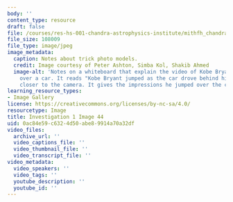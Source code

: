```yaml
---
body: ''
content_type: resource
draft: false
file: /courses/res-hs-001-chandra-astrophysics-institute/mithfh_chandra_inv1_tkmod2.jpg
file_size: 108009
file_type: image/jpeg
image_metadata:
  caption: Notes about trick photo models.
  credit: Image courtesy of Peter Ashton, Simba Kol, Shakib Ahmed
  image-alt: 'Notes on a whiteboard that explain the video of Kobe Bryant jumping
    over a car. It reads "Kobe Bryant jumped as the car drove behind him with Kobe
    closer to the camera. It gives the impressions he jumped over the car..." '
learning_resource_types:
- Image Gallery
license: https://creativecommons.org/licenses/by-nc-sa/4.0/
resourcetype: Image
title: Investigation 1 Image 44
uid: 0ac84e59-c632-4d50-abe8-9914a70a32df
video_files:
  archive_url: ''
  video_captions_file: ''
  video_thumbnail_file: ''
  video_transcript_file: ''
video_metadata:
  video_speakers: ''
  video_tags: ''
  youtube_description: ''
  youtube_id: ''
---
```

